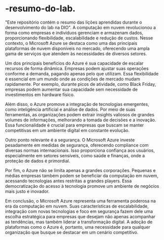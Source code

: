 # -resumo-do-lab.

 "Este repositório contém o resumo das lições aprendidas durante o desenvolvimento do lab na DIO".
A computação em nuvem revolucionou a forma como empresas e indivíduos gerenciam e armazenam dados, proporcionando flexibilidade, escalabilidade e redução de custos. Nesse contexto, o Microsoft Azure se destaca como uma das principais plataformas de nuvem disponíveis no mercado, oferecendo uma ampla gama de serviços que atendem às necessidades de diversos setores.

Um dos principais benefícios do Azure é sua capacidade de escalar recursos de forma dinâmica. Empresas podem ajustar suas operações conforme a demanda, pagando apenas pelo que utilizam. Essa flexibilidade é essencial em um mundo onde as condições de mercado mudam rapidamente. Por exemplo, durante picos de atividade, como Black Friday, empresas podem aumentar sua capacidade sem necessidade de investimentos em hardware físico.

Além disso, o Azure promove a integração de tecnologias emergentes, como inteligência artificial e análise de dados. Por meio de suas ferramentas, as organizações podem extrair insights valiosos de grandes volumes de informações, melhorando a tomada de decisões e a inovação. Essa funcionalidade é crucial para empresas que buscam se manter competitivas em um ambiente digital em constante evolução.

Outro ponto relevante é a segurança. O Microsoft Azure investe pesadamente em medidas de segurança, oferecendo compliance com diversas normas internacionais. Isso proporciona confiança aos usuários, especialmente em setores sensíveis, como saúde e finanças, onde a proteção de dados é primordial.

Por fim, o Azure não se limita apenas a grandes corporações. Pequenas e médias empresas também podem se beneficiar da computação em nuvem, acessando tecnologias antes restritas a grandes players. Essa democratização do acesso à tecnologia promove um ambiente de negócios mais justo e inovador.

Em conclusão, o Microsoft Azure representa uma ferramenta poderosa na era da computação em nuvem. Suas características de escalabilidade, integração com novas tecnologias e foco em segurança fazem dele uma escolha estratégica para empresas que desejam não apenas acompanhar as tendências, mas também liderar a transformação digital. A adoção de plataformas como o Azure é, portanto, uma necessidade para qualquer organização que busque se destacar em um cenário competitivo.
